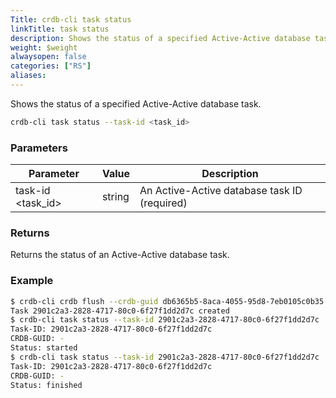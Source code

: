 ```yaml
---
Title: crdb-cli task status
linkTitle: task status
description: Shows the status of a specified Active-Active database task.
weight: $weight
alwaysopen: false
categories: ["RS"]
aliases:
---
```


Shows the status of a specified Active-Active database task.

```sh
crdb-cli task status --task-id <task_id>
```

### Parameters

| Parameter           | Value  | Description                         |
|---------------------|--------|-------------------------------------|
| task-id \<task_id\>  | string | An Active-Active database task ID (required) |

### Returns

Returns the status of an Active-Active database task.

### Example

```sh
$ crdb-cli crdb flush --crdb-guid db6365b5-8aca-4055-95d8-7eb0105c0b35 --no-wait        
Task 2901c2a3-2828-4717-80c0-6f27f1dd2d7c created
$ crdb-cli task status --task-id 2901c2a3-2828-4717-80c0-6f27f1dd2d7c
Task-ID: 2901c2a3-2828-4717-80c0-6f27f1dd2d7c
CRDB-GUID: -
Status: started
$ crdb-cli task status --task-id 2901c2a3-2828-4717-80c0-6f27f1dd2d7c
Task-ID: 2901c2a3-2828-4717-80c0-6f27f1dd2d7c
CRDB-GUID: -
Status: finished
```

